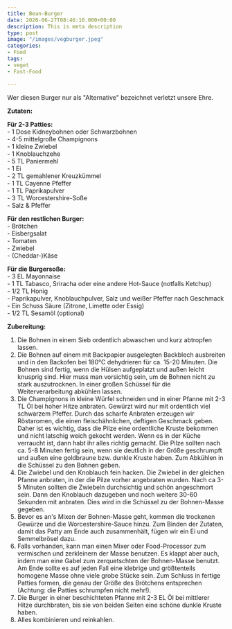 ```yaml
---
title: Bean-Burger
date: 2020-06-27T08:46:10.000+00:00
description: This is meta description
type: post
image: "/images/vegburger.jpeg"
categories:
- Food
tags:
- veget
- Fast-Food

---
```

Wer diesen Burger nur als "Alternative" bezeichnet verletzt unsere Ehre.

**Zutaten:**

**Für 2-3 Patties:**  
\- 1 Dose Kidneybohnen oder Schwarzbohnen  
\- 4-5 mittelgroße Champignons  
\- 1 kleine Zwiebel  
\- 1 Knoblauchzehe  
\- 5 TL Paniermehl  
\- 1 Ei  
\- 2 TL gemahlener Kreuzkümmel  
\- 1 TL Cayenne Pfeffer  
\- 1 TL Paprikapulver  
\- 3 TL Worcestershire-Soße  
\- Salz & Pfeffer

**Für den restlichen Burger:**  
\- Brötchen  
\- Eisbergsalat  
\- Tomaten  
\- Zwiebel  
\- (Cheddar-)Käse

**Für die Burgersoße:**  
\- 3 EL Mayonnaise  
\- 1 TL Tabasco, Sriracha oder eine andere Hot-Sauce (notfalls Ketchup)  
\- 1/2 TL Honig  
\- Paprikapulver, Knoblauchpulver, Salz und weißer Pfeffer nach Geschmack  
\- Ein Schuss Säure (Zitrone, Limette oder Essig)  
\- 1/2 TL Sesamöl (optional)

**Zubereitung:**

1. Die Bohnen in einem Sieb ordentlich abwaschen und kurz abtropfen lassen.
2. Die Bohnen auf einem mit Backpapier ausgelegten Backblech ausbreiten und in den Backofen bei 180°C dehydrieren für ca. 15-20 Minuten. Die Bohnen sind fertig, wenn die Hülsen aufgeplatzt und außen leicht knusprig sind. Hier muss man vorsichtig sein, um de Bohnen nicht zu stark auszutrocknen. In einer großen Schüssel für die Weiterverarbeitung abkühlen lassen.
3. Die Champignons in kleine Würfel schneiden und in einer Pfanne mit 2-3 TL Öl bei hoher Hitze anbraten. Gewürzt wird nur mit ordentlich viel schwarzem Pfeffer. Durch das scharfe Anbraten erzeugen wir Röstaromen, die einen fleischähnlichen, deftigen Geschmack geben. Daher ist es wichtig, dass die Pilze eine ordentliche Kruste bekommen und nicht latschig weich gekocht werden. Wenn es in der Küche verraucht ist, dann habt ihr alles richtig gemacht. Die Pilze sollten nach ca. 5-8 Minuten fertig sein, wenn sie deutlich in der Größe geschrumpft und außen eine goldbraune bzw. dunkle Kruste haben. Zum Abkühlen in die Schüssel zu den Bohnen geben.
4. Die Zwiebel und den Knoblauch fein hacken. Die Zwiebel in der gleichen Pfanne anbraten, in der die Pilze vorher angebraten wurden. Nach ca 3-5 Minuten sollten die Zwiebeln durchsichtig und schön angeschmort sein. Dann den Knoblauch dazugeben und noch weitere 30-60 Sekunden mit anbraten. Dies wird in die Schüssel zu der Bohnen-Masse gegeben.
5. Bevor es an's Mixen der Bohnen-Masse geht, kommen die trockenen Gewürze und die Worcestershire-Sauce hinzu. Zum Binden der Zutaten, damit das Patty am Ende auch zusammenhält, fügen wir ein Ei und Semmelbrösel dazu.
6. Falls vorhanden, kann man einen Mixer oder Food-Processor zum vermischen und zerkleinern der Masse benutzen. Es klappt aber auch, indem man eine Gabel zum zerquetschten der Bohnen-Masse benutzt. Am Ende sollte es auf jeden Fall eine klebrige und größtenteils homogene Masse ohne viele grobe Stücke sein. Zum Schluss in fertige Patties formen, die genau der Größe des Brötchens entsprechen (Achtung: die Patties schrumpfen nicht mehr!).
7. Die Burger in einer beschichteten Pfanne mit 2-3 EL Öl bei mittlerer Hitze durchbraten, bis sie von beiden Seiten eine schöne dunkle Kruste haben.
8. Alles kombinieren und reinkahlen.